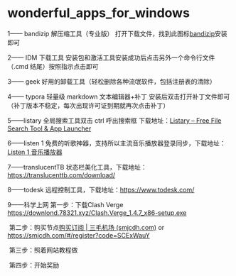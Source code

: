 # wonderful_apps_for_windows

1—— bandizip 解压缩工具（专业版） 打开下载文件，找到此图标[bandizip](https://github.com/hustcsczh/cracked_apps_for_windows/assets/145318164/a4d1d85f-d044-4ec3-ba67-b60f5366de47)安装即可

2—— IDM 下载工具 安装包和激活工具安装成功后点击另外一个命令行文件（.cmd 结尾）按照指示点击即可

3—— geek 好用的卸载工具（轻松删除各种流氓软件，包括注册表的清除）

4—— typora 轻量级 markdown 文本编辑器+补丁 安装后双击打开补丁文件即可（补丁版本不稳定，每次出现许可证到期就再次点击补丁）

5——listary 全局搜索工具双击 ctrl 呼出搜索框 下载地址：[Listary – Free File Search Tool & App Launcher](https://www.listary.com/)

6——listen 1 免费的听歌神器，支持所以主流音乐播放器登录同步，下载地址：[Listen 1 音乐播放器](https://listen1.github.io/listen1/)

7——translucentTB 状态栏美化工具，下载地址：https://translucenttb.com/download/

8——todesk 远程控制工具，下载地址：https://www.todesk.com/

9——科学上网 
  第一步：下载Clash Verge   https://downlond.78321.xyz/Clash.Verge_1.4.7_x86-setup.exe 

​	第二步：购买节点[购买订阅 | 三毛机场 (smjcdh.com)](https://smjcdh.com/#/plan) or https://smjcdh.com/#/register?code=SCExWauY

​	第三步：照着网站教程做 

​	第四步：开始奖励

